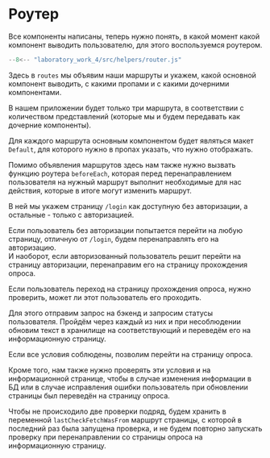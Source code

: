 # Роутер

Все компоненты написаны, теперь нужно понять, в какой момент какой компонент выводить пользователю, для этого воспользуемся 
роутером.

```js title="helpers/router.js"
--8<-- "laboratory_work_4/src/helpers/router.js"
```

Здесь в `routes` мы объявим наши маршруты и укажем, какой основной компонент выводить, с какими пропами и с какими дочерними 
компонентами.

В нашем приложении будет только три маршрута, в соответствии с количеством представлений 
(которые мы и будем передавать как дочерние компоненты).

Для каждого маршрута основным компонентом будет являться макет `Default`, для которого нужно в пропах указать, что нужно отображать.

Помимо объявления маршрутов здесь нам также нужно вызвать функцию роутера `beforeEach`, которая перед перенаправлением пользователя 
на нужный маршрут выполнит необходимые для нас действия, которые в итоге могут изменить маршрут.

В ней мы укажем страницу `/login` как доступную без авторизации, а остальные - только с авторизацией.

Если пользователь без авторизации попытается перейти на любую страницу, отличную от `/login`, будем перенаправлять его на авторизацию.  
И наоборот, если авторизованный пользователь решит перейти на страницу авторизации, перенаправим его на страницу прохождения опроса.

Если пользователь переход на страницу прохождения опроса, нужно проверить, может ли этот пользователь его проходить.

Для этого отправим запрос на бэкенд и запросим статусы пользователя. Пройдём через каждый из них и при несоблюдении обновим 
текст в хранилище на соответствующий и переведём его на информационную страницу.

Если все условия соблюдены, позволим перейти на страницу опроса.

Кроме того, нам также нужно проверять эти условия и на информационной странице, чтобы в случае изменения информации в БД 
или в случае исправления ошибки пользователь при обновлении страницы был переведён на страницу опроса.

Чтобы не происходило две проверки подряд, будем хранить в переменной `lastCheckFetchWasFrom` маршрут страницы, с которой 
в последний раз была запущена проверка, и не будем повторно запускать проверку при перенаправлении со страницы опроса на 
информационную страницу.